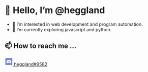 <h1> 👋 Hello, I’m @heggland </h1>

- 👀 I’m interested in web development and program automation.
- 🌱 I’m currently exploring javascript and python.
<!---- 💞️ I’m looking to collaborate on ... --->

<h2> 📫 How to reach me ... </h2>
<a href="https://discordapp.com/users/231149928393474049" alt="discord link"> 
<img src="img/discord-logo.png" height="25" alt=discord id: heggland#9582 /> heggland#9582
</a>

<!---
heggland/heggland is a ✨ special ✨ repository because its `README.md` (this file) appears on your GitHub profile.
You can click the Preview link to take a look at your changes.
--->

